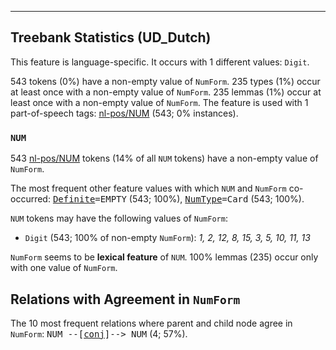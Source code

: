 

--------------------------------------------------------------------------------

## Treebank Statistics (UD_Dutch)

This feature is language-specific.
It occurs with 1 different values: `Digit`.

543 tokens (0%) have a non-empty value of `NumForm`.
235 types (1%) occur at least once with a non-empty value of `NumForm`.
235 lemmas (1%) occur at least once with a non-empty value of `NumForm`.
The feature is used with 1 part-of-speech tags: [nl-pos/NUM]() (543; 0% instances).

### `NUM`

543 [nl-pos/NUM]() tokens (14% of all `NUM` tokens) have a non-empty value of `NumForm`.

The most frequent other feature values with which `NUM` and `NumForm` co-occurred: <tt><a href="Definite.html">Definite</a>=EMPTY</tt> (543; 100%), <tt><a href="NumType.html">NumType</a>=Card</tt> (543; 100%).

`NUM` tokens may have the following values of `NumForm`:

* `Digit` (543; 100% of non-empty `NumForm`): <em>1, 2, 12, 8, 15, 3, 5, 10, 11, 13</em>

`NumForm` seems to be **lexical feature** of `NUM`. 100% lemmas (235) occur only with one value of `NumForm`.

## Relations with Agreement in `NumForm`

The 10 most frequent relations where parent and child node agree in `NumForm`:
<tt>NUM --[<a href="../dep/conj.html">conj</a>]--> NUM</tt> (4; 57%).

